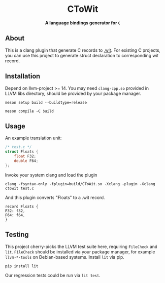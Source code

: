 <div align="center">
  <h1>CToWit</code></h1>

  <p>
    <strong>A language bindings generator for <code>C</code></strong>
  </p>
</div>

## About

This is a clang plugin that generate C records to [.wit](https://github.com/bytecodealliance/wit-bindgen). For existing C projects, you can use this project to generate struct declaration to corresponding wit record.



## Installation

Depend on llvm-project >= 14. You may need `clang-cpp.so` provided in LLVM libs directory, should be provided by your package manager. 

```
meson setup build --buildtype=release
```

```
meson compile -C build
```


## Usage

An example translation unit:

```C
/* test.c */
struct Floats {
    float F32;
    double F64;
};
```

Invoke your system clang and load the plugin

```
clang -fsyntax-only -fplugin=build/CToWit.so -Xclang -plugin -Xclang ctowit test.c
```

And this plugin converts "Floats" to a .wit record.

```
record Floats {
F32: f32,
F64: f64,
}
```

## Testing

This project cherry-picks the LLVM test suite here, requiring `FileCheck` and `lit`. `FileCheck` should be installed via your package manager, for example `llvm-*-tools` on Debian-based systems. Install `lit` via pip.

```
pip install lit
```

Our regression tests could be run via `lit test`.

